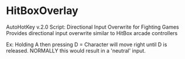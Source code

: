 # HitBoxOverlay
AutoHotKey v.2.0 Script: Directional Input Overwrite for Fighting Games
Provides directional input overwrite similar to HitBox arcade controllers

Ex:
Holding A then pressing D = Character will move right until D is released. NORMALLY this would result in a 'neutral' input.
